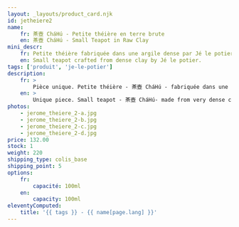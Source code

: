 ```yaml
---
layout: _layouts/product_card.njk
id: jetheiere2
name:
    fr: 茶壺 CháHú - Petite théière en terre brute
    en: 茶壺 CháHú - Small Teapot in Raw Clay
mini_descr:
    fr: Petite théière fabriquée dans une argile dense par Jé le potier.
    en: Small teapot crafted from dense clay by Jé le potier.
tags: ['produit', 'je-le-potier']
description: 
    fr: >
        Pièce unique. Petite théière - 茶壺 CháHú - fabriquée dans une argile très dense. Ce grès de grande qualité est réalisé en Allemagne. La porosité de cette argile est de 0,8%. La densité de l'argile permet de limiter la descente en température de l'eau pendant l'infusion. La verse est fluide et rapide.
    en: >
        Unique piece. Small teapot - 茶壺 CháHú- made from very dense clay. This high-quality stoneware is crafted in Germany. The clay's porosity is 0.8%. The density of the clay helps minimize the drop in water temperature during infusion. The pour is smooth and fast.
photos:
    - jerome_theiere_2-a.jpg
    - jerome_theiere_2-b.jpg
    - jerome_theiere_2-c.jpg
    - jerome_theiere_2-d.jpg
price: 132.00
stock: 1
weight: 220
shipping_type: colis_base
shipping_point: 5
options:
    fr:
        capacité: 100ml
    en:
        capacity: 100ml
eleventyComputed:
    title: '{{ tags }} - {{ name[page.lang] }}'
---
```

